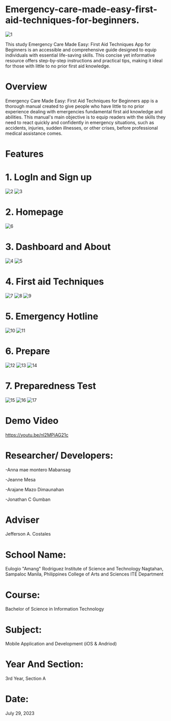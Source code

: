 # Emergency-care-made-easy-first-aid-techniques-for-beginners.
![1](https://github.com/Jonathan0409/Emergency-made-easy-first-aid-techniques-for-beginners./assets/140875689/f6405fa3-e570-43ac-98c1-11f636fc2f9f)

This study Emergency Care Made Easy: First Aid Techniques App for Beginners is an accessible and comprehensive guide designed to equip individuals with essential life-saving skills. This concise yet informative resource offers step-by-step instructions and practical tips, making it ideal for those with little to no prior first aid knowledge.
# Overview
Emergency Care Made Easy: First Aid Techniques for Beginners app is a thorough manual created to give people who have little to no prior experience dealing with emergencies fundamental first aid knowledge and abilities. This manual's main objective is to equip readers with the skills they need to react quickly and confidently in emergency situations, such as accidents, injuries, sudden illnesses, or other crises, before professional medical assistance comes.
# Features
# 1. LogIn and Sign up
![2](https://github.com/Jonathan0409/Emergency-made-easy-first-aid-techniques-for-beginners./assets/140875689/248be9d2-49fb-4c92-9d08-75716b9708a3)
![3](https://github.com/Jonathan0409/Emergency-made-easy-first-aid-techniques-for-beginners./assets/140875689/358bd7db-5fda-4b72-9ba7-e63fff6c58d8)
# 2. Homepage
![6](https://github.com/Jonathan0409/Emergency-made-easy-first-aid-techniques-for-beginners./assets/140875689/43b13a77-214a-403d-9576-8b6f484f53b0)
# 3. Dashboard and About
![4](https://github.com/Jonathan0409/Emergency-made-easy-first-aid-techniques-for-beginners./assets/140875689/b7cac659-12f9-4b55-8885-5cb9daee756c)
![5](https://github.com/Jonathan0409/Emergency-made-easy-first-aid-techniques-for-beginners./assets/140875689/6820e05e-94da-40c1-884f-d2c2f90d9e18)
# 4. First aid Techniques
![7](https://github.com/Jonathan0409/Emergency-made-easy-first-aid-techniques-for-beginners./assets/140875689/c6ac2214-5c6b-4410-b576-d155b276f581)
![8](https://github.com/Jonathan0409/Emergency-made-easy-first-aid-techniques-for-beginners./assets/140875689/322126fa-e847-4f85-b53f-56fdf92f62fc)
![9](https://github.com/Jonathan0409/Emergency-made-easy-first-aid-techniques-for-beginners./assets/140875689/50b84a7a-d150-4b24-9ec4-a78f3e206310)
# 5. Emergency Hotline
![10](https://github.com/Jonathan0409/Emergency-made-easy-first-aid-techniques-for-beginners./assets/140875689/83df5563-368e-48f3-92f0-367ca396f925)
![11](https://github.com/Jonathan0409/Emergency-made-easy-first-aid-techniques-for-beginners./assets/140875689/3990e33e-4019-4ace-a212-bcd8cce003f6)
# 6. Prepare
![12](https://github.com/Jonathan0409/Emergency-made-easy-first-aid-techniques-for-beginners./assets/140875689/3492e997-246a-4bb4-bcd5-9257c4d1e565)
![13](https://github.com/Jonathan0409/Emergency-made-easy-first-aid-techniques-for-beginners./assets/140875689/1af5f2a4-32b1-46d9-8be0-63a107735c7a)
![14](https://github.com/Jonathan0409/Emergency-made-easy-first-aid-techniques-for-beginners./assets/140875689/cf02ebfb-3514-44a3-aca0-9676ae8d3bf0)
# 7. Preparedness Test
![15](https://github.com/Jonathan0409/Emergency-made-easy-first-aid-techniques-for-beginners./assets/140875689/9c64372d-cb22-47e8-a5f8-bdd61711435f)
![16](https://github.com/Jonathan0409/Emergency-made-easy-first-aid-techniques-for-beginners./assets/140875689/d988297e-7a84-43f0-b7eb-9e0abd8efc3f)
![17](https://github.com/Jonathan0409/Emergency-made-easy-first-aid-techniques-for-beginners./assets/140875689/83d082ed-b9c5-489e-ae71-9edaf0251ec7)
# Demo Video
https://youtu.be/nl2MPiAG21c
# Researcher/ Developers:
-Anna mae montero Mabansag

-Jeanne Mesa

-Arajane Mazo Dimaunahan

-Jonathan C Gumban
# Adviser
Jefferson A. Costales
# School Name:
Eulogio "Amang" Rodriguez Institute of Science and Technology
Nagtahan, Sampaloc Manila, Philippines
College of Arts and Sciences
ITE Department
# Course:
Bachelor of Science in Information Technology
# Subject:
Mobile Application and Development (iOS & Andriod)
# Year And Section:
3rd Year, Section A
# Date:
July 29, 2023
